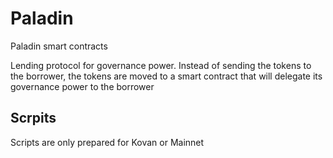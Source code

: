 # Paladin


Paladin smart contracts


Lending protocol for governance power. Instead of sending the tokens to the borrower, the tokens are moved to a smart contract that will delegate its governance power to the borrower


## Scrpits


Scripts are only prepared for Kovan or Mainnet


